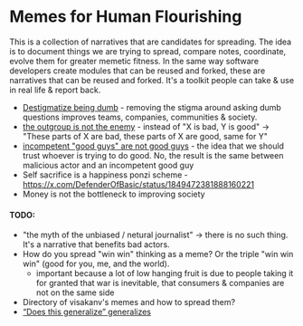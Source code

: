 # Memes for Human Flourishing

This is a collection of narratives that are candidates for spreading. The idea is to document things we are trying to spread, compare notes, coordinate, evolve them for greater memetic fitness. In the same way software developers create modules that can be reused and forked, these are narratives that can be reused and forked. It's a toolkit people can take & use in real life & report back. 

- [Destigmatize being dumb](./destigmatize-being-dumb.md) - removing the stigma around asking dumb questions improves teams, companies, communities & society.
- [the outgroup is not the enemy](./outgroup-is-not-enemy.md) - instead of "X is bad, Y is good" -> "These parts of X are bad, these parts of X are good, same for Y"
- [incompetent "good guys" are not good guys](./incompetence-is-malice.md) - the idea that we should trust whoever is trying to do good. No, the result is the same between malicious actor and an incompetent good guy
- Self sacrifice is a happiness ponzi scheme - https://x.com/DefenderOfBasic/status/1849472381888160221
- Money is not the bottleneck to improving society

#### TODO:

- "the myth of the unbiased / netural journalist" -> there is no such thing. It's a narrative that benefits bad actors.
- How do you spread "win win" thinking as a meme? Or the triple "win win win" (good for you, me, and the world).
  - important because a lot of low hanging fruit is due to people taking it for granted that war is inevitable, that consumers & companies are not on the same side
- Directory of visakanv's memes and how to spread them?
- [“Does this generalize” generalizes](https://x.com/jon_vs_moloch/status/1875008466332651819)

